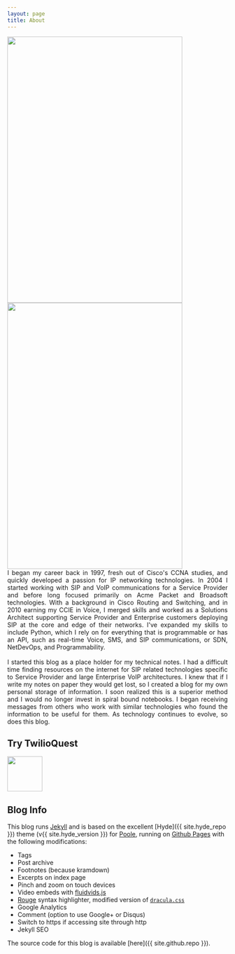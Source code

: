 ```yaml
---
layout: page
title: About
---
```


<!-- ![]({{ site.url }}/blog/assets/hackpackv4.png)  -->
<!-- <img src="{{ site.baseurl }}/blog/assets/mark.jpg" width="400" height="608"> -->
<!-- <img src="{{ site.baseurl }}/blog/assets/hackpackv4.png" width="400" height="608"> -->

<div class="parent">
  <img class="hackpackv4" src="{{ site.baseurl }}/blog/assets/hackpackv4.png" width="400" height="608" />
  <img class="hackpackv4-lights" src="{{ site.baseurl }}/blog/assets/hackpackv4-lights.gif" width="400" height="608" />
</div>

<div style="text-align: justify">
I began my career back in 1997, fresh out of Cisco's CCNA studies, and quickly developed a passion for IP networking technologies. In 2004 I started working with SIP and VoIP communications for a Service Provider and before long focused primarily on Acme Packet and Broadsoft technologies. With a background in Cisco Routing and Switching, and in 2010 earning my CCIE in Voice, I merged skills and worked as a Solutions Architect supporting Service Provider and Enterprise customers deploying SIP at the core and edge of their networks. I've expanded my skills to include Python, which I rely on for everything that is programmable or has an API, such as real-time Voice, SMS, and SIP communications, or SDN, NetDevOps, and Programmability. 
</div>
<br>
<div style="text-align: justify">
I started this blog as a place holder for my technical notes.  I had a difficult time finding resources on the internet for SIP related technologies specific to Service Provider and large Enterprise VoIP architectures. I knew that if I write my notes on paper they would get lost, so I created a blog for my own personal storage of information. I soon realized this is a superior method and I would no longer invest in spiral bound notebooks. I began receiving messages from others who work with similar technologies who found the information to be useful for them. As technology continues to evolve, so does this blog. 
</div>

<!-- ## Get in touch!
 
[github.com/markholloway](https://github.com/markholloway)  
[linkedin.com/in/mholloway](http://www.linkedin.com/in/mholloway/)
-->
## Try TwilioQuest  
[<img src="{{ site.baseurl }}/blog/assets/base-avatar.png" width="80" height="80">](https://www.twilio.com/quest) 

## Blog Info

This blog runs [Jekyll](https://jekyllrb.com) and is based on the excellent [Hyde]({{ site.hyde_repo }}) theme (v{{ site.hyde_version }}) for [Poole](http://getpoole.com), running on [Github Pages](https://pages.github.com) with the following modifications:

- Tags
- Post archive
- Footnotes (because kramdown)
- Excerpts on index page
- Pinch and zoom on touch devices
- Video embeds with [fluidvids.js](https://blog.videojs.com)
- [Rouge](https://github.com/jneen/rouge) syntax highlighter, modified version of [`dracula.css`](https://github.com/dracula/pygments)
- Google Analytics
- Comment (option to use Google+ or Disqus)
- Switch to https if accessing site through http
- Jekyll SEO

The source code for this blog is available [here]({{ site.github.repo }}).

